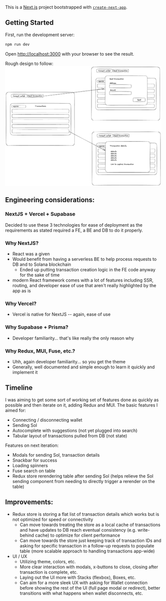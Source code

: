 This is a [Next.js](https://nextjs.org/) project bootstrapped with [`create-next-app`](https://github.com/vercel/next.js/tree/canary/packages/create-next-app).

## Getting Started

First, run the development server:

```bash
npm run dev
```

Open [http://localhost:3000](http://localhost:3000) with your browser to see the result.

Rough design to follow:
![image](./sol-app.png)

## Engineering considerations:
### NextJS + Vercel + Supabase
Decided to use these 3 technologies for ease of deployment as the requirements as stated required a FE, a BE and DB to do it properly.

### Why NextJS?
- React was a given
- Would benefit from having a serverless BE to help process requests to DB and to Solana blockchain
  - Ended up putting transaction creation logic in the FE code anyway for the sake of time
- modern React framework comes with a lot of features including SSR, routing, and developer ease of use that aren't really highlighted by the app as is

### Why Vercel?
- Vercel is native for NextJS -- again, ease of use

### Why Supabase + Prisma?
- Developer familiarity... that's like really the only reason why

### Why Redux, MUI, Fuse, etc.?
- Uhh, again developer familiarity... so you get the theme
- Generally, well documented and simple enough to learn it quickly and implement it

## Timeline

I was aiming to get some sort of working set of features done as quickly as possible and then iterate on it, adding Redux and MUI. The basic features I aimed for:
- Connecting / disconnecting wallet
- Sending Sol
- Autocomplete with suggestions (not yet plugged into search)
- Tabular layout of transactions pulled from DB (not state)

Features on next iteration:
- Modals for sending Sol, transaction details
- Snackbar for success
- Loading spinners
- Fuse search on table
- Redux store rerendering table after sending Sol (helps relieve the Sol sending component from needing to directly trigger a rerender on the table)

## Improvements:
- Redux store is storing a flat list of transaction details which works but is not optimized for speed or connectivity
  - Can move towards treating the store as a local cache of transactions and have updates to DB reach eventual consistency (e.g. write-behind cache) to optimize for client performance
  - Can move towards the store just keeping track of transaction IDs and asking for specific transaction in a follow-up requests to populate table (more scalable approach to handling transactions app-wide)
- UI / UX
  - Utilizing theme, colors, etc.
  - More clear interaction with modals, x-buttons to close, closing after transaction is complete, etc.
  - Laying out the UI more with Stacks (flexbox), Boxes, etc.
  - Can aim for a more sleek UX with asking for Wallet connection before showing the rest of the UI (full page modal or redirect), better transitions with what happens when wallet disconnects, etc.


